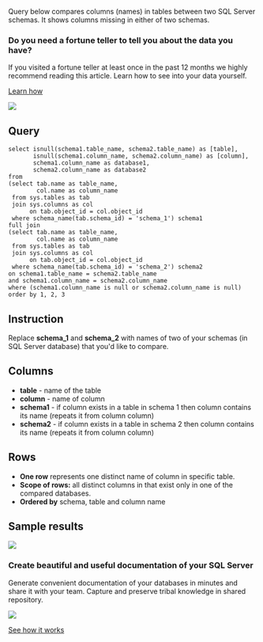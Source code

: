Query below compares columns (names) in tables between two SQL Server schemas. It shows columns missing in either of two schemas.

### Do you need a fortune teller to tell you about the data you have?

If you visited a fortune teller at least once in the past 12 months we highly recommend reading this article. Learn how to see into your data yourself.

[Learn how](https://dataedo.com/blog/confused-when-trying-to-work-with-databases?cta=kb-query-fairy)

[![](https://dataedo.com/asset/img/markdown/docs/test-article/d36a7df6380a23152f19389890296cdc.png)](https://dataedo.com/blog/confused-when-trying-to-work-with-databases?cta=kb-query-fairy)

## Query

```
select isnull(schema1.table_name, schema2.table_name) as [table],
       isnull(schema1.column_name, schema2.column_name) as [column],
       schema1.column_name as database1,
       schema2.column_name as database2
from
(select tab.name as table_name, 
        col.name as column_name
 from sys.tables as tab
 join sys.columns as col
      on tab.object_id = col.object_id
 where schema_name(tab.schema_id) = 'schema_1') schema1
full join
(select tab.name as table_name, 
        col.name as column_name
 from sys.tables as tab
 join sys.columns as col
      on tab.object_id = col.object_id
 where schema_name(tab.schema_id) = 'schema_2') schema2
on schema1.table_name = schema2.table_name
and schema1.column_name = schema2.column_name
where (schema1.column_name is null or schema2.column_name is null)
order by 1, 2, 3
```

## Instruction

Replace **schema\_1** and **schema\_2** with names of two of your schemas (in SQL Server database) that you'd like to compare.

## Columns

-   **table** - name of the table
-   **column** - name of column
-   **schema1** - if column exists in a table in schema 1 then column contains its name (repeats it from column column)
-   **schema2** - if column exists in a table in schema 2 then column contains its name (repeats it from column column)

## Rows

-   **One row** represents one distinct name of column in specific table.
-   **Scope of rows:** all distinct columns in that exist only in one of the compared databases.
-   **Ordered by** schema, table and column name

## Sample results

![](https://dataedo.com/asset/img/kb/query/sql-server/schema_compare_columns.png)

### Create beautiful and useful documentation of your SQL Server

Generate convenient documentation of your databases in minutes and share it with your team. Capture and preserve tribal knowledge in shared repository.

[![](https://dataedo.com/asset/img/markdown/docs/test-article/30c11fa4b210f11740f56e85ca8bf9c6.gif)](https://demo.dataedo.com/)

[See how it works](https://demo.dataedo.com/)